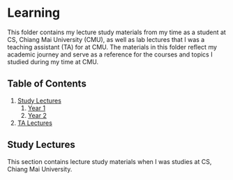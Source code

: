 # Learning

This folder contains my lecture study materials from my time as a student at CS, Chiang Mai University (CMU), as well as lab lectures that I was a teaching assistant (TA) for at CMU. The materials in this folder reflect my academic journey and serve as a reference for the courses and topics I studied during my time at CMU.

## Table of Contents
1. [Study Lectures](#study-lectures)
   1. [Year 1](./year1)
   2. [Year 2](./year2)
2. [TA Lectures](./TA)

## Study Lectures

This section contains lecture study materials when I was studies at CS, Chiang Mai University.
